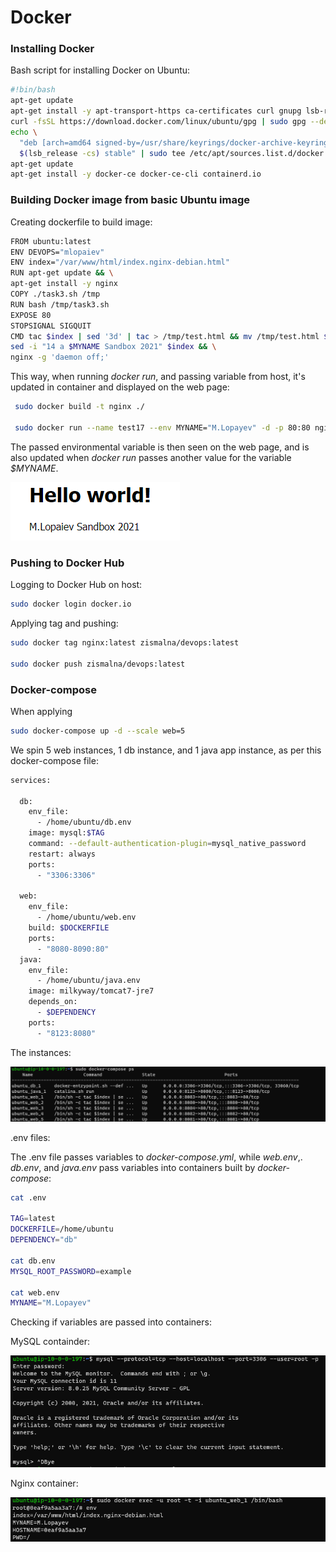 # Docker

### Installing Docker

Bash script for installing Docker on Ubuntu:

```sh
#!bin/bash
apt-get update
apt-get install -y apt-transport-https ca-certificates curl gnupg lsb-release
curl -fsSL https://download.docker.com/linux/ubuntu/gpg | sudo gpg --dearmor -o /usr/share/keyrings/docker-archive-keyring.gpg
echo \
  "deb [arch=amd64 signed-by=/usr/share/keyrings/docker-archive-keyring.gpg] https://download.docker.com/linux/ubuntu \
  $(lsb_release -cs) stable" | sudo tee /etc/apt/sources.list.d/docker.list > /dev/null
apt-get update
apt-get install -y docker-ce docker-ce-cli containerd.io
```

### Building Docker image from basic Ubuntu image

Creating dockerfile to build image:

```sh
FROM ubuntu:latest
ENV DEVOPS="mlopaiev"
ENV index="/var/www/html/index.nginx-debian.html"
RUN apt-get update && \
apt-get install -y nginx
COPY ./task3.sh /tmp
RUN bash /tmp/task3.sh
EXPOSE 80
STOPSIGNAL SIGQUIT
CMD tac $index | sed '3d' | tac > /tmp/test.html && mv /tmp/test.html $index && \
sed -i "14 a $MYNAME Sandbox 2021" $index && \
nginx -g 'daemon off;'
```

This way, when running *docker run*, and passing variable from host, it's updated in container and displayed on the web page:

```sh
 sudo docker build -t nginx ./
 
 sudo docker run --name test17 --env MYNAME="M.Lopayev" -d -p 80:80 nginx
```

The passed environmental variable is then seen on the web page, and is also updated when *docker run* passes another value for the variable *$MYNAME*.

![Web](./images/1.png "web page")

### Pushing to Docker Hub

Logging to Docker Hub on host: 

```sh
sudo docker login docker.io
```

Applying tag and pushing:

```sh
sudo docker tag nginx:latest zismalna/devops:latest

sudo docker push zismalna/devops:latest
```


### Docker-compose

When applying

```sh
sudo docker-compose up -d --scale web=5
```

We spin 5 web instances, 1 db instance, and 1 java app instance, as per this docker-compose file:

```sh
services:

  db:
    env_file:
      - /home/ubuntu/db.env
    image: mysql:$TAG
    command: --default-authentication-plugin=mysql_native_password
    restart: always
    ports:
      - "3306:3306"

  web:
    env_file:
      - /home/ubuntu/web.env
    build: $DOCKERFILE
    ports:
      - "8080-8090:80"
  java:
    env_file:
      - /home/ubuntu/java.env
    image: milkyway/tomcat7-jre7
    depends_on:
      - $DEPENDENCY
    ports:
      - "8123:8080"
```

The instances:

![instances](./images/compose.png "instances")

.env files:

The .env file passes variables to *docker-compose.yml*, while *web.env*,. *db.env*, and *java.env* pass variables into containers built by *docker-compose*:

```sh
cat .env

TAG=latest
DOCKERFILE=/home/ubuntu
DEPENDENCY="db"

cat db.env
MYSQL_ROOT_PASSWORD=example

cat web.env
MYNAME="M.Lopayev"
```

Checking if variables are passed into containers:

MySQL containder:

![mysql](./images/mysql.png "instance1")

Nginx container:

![web](./images/env1.png "instance2")






